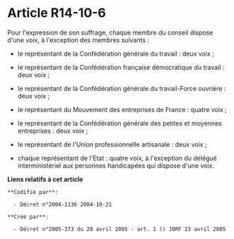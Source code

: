 # Article R14-10-6

Pour l'expression de son suffrage, chaque membre du conseil dispose d'une voix, à l'exception des membres suivants :

- le représentant de la Confédération générale du travail : deux voix ;

- le représentant de la Confédération française démocratique du travail : deux voix ;

- le représentant de la Confédération générale du travail-Force ouvrière : deux voix ;

- le représentant du Mouvement des entreprises de France : quatre voix ;

- le représentant de la Confédération générale des petites et moyennes entreprises : deux voix ;

- le représentant de l'Union professionnelle artisanale : deux voix ;

- chaque représentant de l'Etat : quatre voix, à l'exception du délégué interministériel aux personnes handicapées qui
dispose d'une voix.

**Liens relatifs à cet article**

	**Codifié par**:

	  - Décret n°2004-1136 2004-10-21

	**Créé par**:

	  - Décret n°2005-373 du 20 avril 2005 - art. 1 () JORF 23 avril 2005
